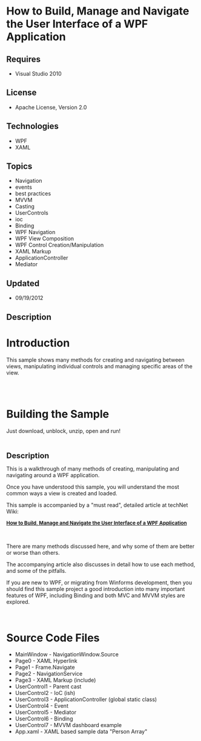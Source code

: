 # How to Build, Manage and Navigate the User Interface of a WPF Application
## Requires
- Visual Studio 2010
## License
- Apache License, Version 2.0
## Technologies
- WPF
- XAML
## Topics
- Navigation
- events
- best practices
- MVVM
- Casting
- UserControls
- ioc
- Binding
- WPF Navigation
- WPF View Composition
- WPF Control Creation/Manipulation
- XAML Markup
- ApplicationController
- Mediator
## Updated
- 09/19/2012
## Description

<h1>Introduction</h1>
<p>This sample shows many methods for creating and navigating between views, manipulating individual controls&nbsp;and managing specific areas of the view.</p>
<p><img id="63418" src="http://i1.code.msdn.s-msft.com/how-to-build-manage-and-fdd0074a/image/file/63418/1/clip1.gif" alt="" style="margin-right:auto; margin-left:auto; display:block"></p>
<p>&nbsp;</p>
<h1><span>Building the Sample</span></h1>
<p>Just download, unblock, unzip, open and run!</p>
<p>&nbsp;</p>
<p><span style="font-size:20px; font-weight:bold">Description</span></p>
<p>This is a walkthrough of many methods of creating, manipulating and navigating around&nbsp;a WPF application.</p>
<p>Once you have understood this sample, you will understand the most common ways a view is created and loaded.</p>
<p>This sample is accompanied by a &quot;must read&quot;, detailed article at techNet Wiki:</p>
<p><span style="font-size:small"><strong><a href="http://social.technet.microsoft.com/wiki/contents/articles/12927.how-to-build-manage-and-navigate-the-user-interface-of-a-wpf-application.aspx">How to Build, Manage and Navigate the User Interface of a WPF Application</a></strong></span></p>
<p>&nbsp;</p>
<p>There are many methods discussed here, and why some of them are better or worse than others.</p>
<p>The accompanying article&nbsp;also discusses in detail how to use each method, and some of the pitfalls.</p>
<p>If you are new to WPF, or migrating from Winforms development, then you should find this sample project a good introduction into many important features of WPF, including Binding and&nbsp;both MVC and MVVM styles are explored.</p>
<p>&nbsp;</p>
<h1><span>Source Code Files</span></h1>
<ul>
<li>MainWindow&nbsp;- NavigationWindow.Source </li><li>Page0 - XAML Hyperlink </li><li>Page1 - Frame.Navigate </li><li>Page2 - NavigationService </li><li>Page3 - XAML Markup (include) </li><li>UserControl1 - Parent cast </li><li>UserControl2 - IoC (ish) </li><li>UserControl3 - ApplicationController (global static class) </li><li>UserControl4 - Event </li><li>UserControl5 - Mediator </li><li>UserControl6 - Binding </li><li>UserControl7 - MVVM dashboard example </li><li>App.xaml - XAML based&nbsp;sample data&nbsp;&quot;Person Array&quot; </li></ul>
<p>&nbsp;</p>
<p>&nbsp;</p>
<p><img src="http://213.163.64.28/aniThanks1.gif" alt="" style="margin-right:auto; margin-left:auto; display:block"></p>
